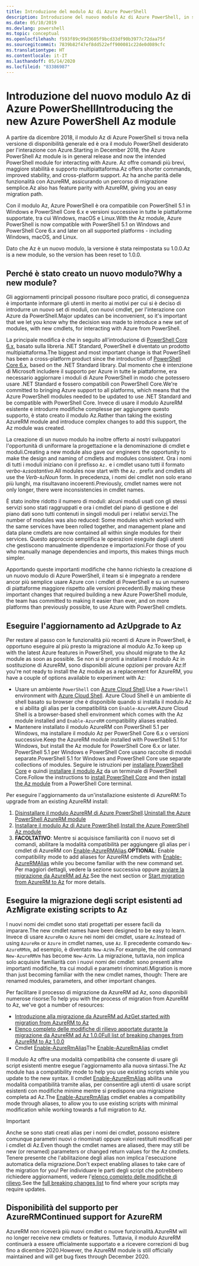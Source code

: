 ```yaml
---
title: Introduzione del modulo Az di Azure PowerShell
description: Introduzione del nuovo modulo Az di Azure PowerShell, in sostituzione del modulo AzureRM.
ms.date: 05/10/2019
ms.devlang: powershell
ms.topic: conceptual
ms.openlocfilehash: f593f89c99d3605f9bcd33df90b3977c72daa75f
ms.sourcegitcommit: 7839b82f47ef8dd522eff900081c22de0d089cfc
ms.translationtype: HT
ms.contentlocale: it-IT
ms.lasthandoff: 05/14/2020
ms.locfileid: "83386987"
---
```

# <a name="introducing-the-new-azure-powershell-az-module"></a><span data-ttu-id="e3d1e-103">Introduzione del nuovo modulo Az di Azure PowerShell</span><span class="sxs-lookup"><span data-stu-id="e3d1e-103">Introducing the new Azure PowerShell Az module</span></span>

<span data-ttu-id="e3d1e-104">A partire da dicembre 2018, il modulo Az di Azure PowerShell si trova nella versione di disponibilità generale ed è ora il modulo PowerShell desiderato per l'interazione con Azure.</span><span class="sxs-lookup"><span data-stu-id="e3d1e-104">Starting in December 2018, the Azure PowerShell Az module is in general release and now the intended PowerShell module for interacting with Azure.</span></span> <span data-ttu-id="e3d1e-105">Az offre comandi più brevi, maggiore stabilità e supporto multipiattaforma.</span><span class="sxs-lookup"><span data-stu-id="e3d1e-105">Az offers shorter commands, improved stability, and cross-platform support.</span></span> <span data-ttu-id="e3d1e-106">Az ha anche parità delle funzionalità con AzureRM, assicurando un percorso di migrazione semplice.</span><span class="sxs-lookup"><span data-stu-id="e3d1e-106">Az also has feature parity with AzureRM, giving you an easy migration path.</span></span>

<span data-ttu-id="e3d1e-107">Con il modulo Az, Azure PowerShell è ora compatibile con PowerShell 5.1 in Windows e PowerShell Core 6.x e versioni successive in tutte le piattaforme supportate, tra cui Windows, macOS e Linux.</span><span class="sxs-lookup"><span data-stu-id="e3d1e-107">With the Az module, Azure PowerShell is now compatible with PowerShell 5.1 on Windows and PowerShell Core 6.x and later on all supported platforms - including Windows, macOS, and Linux.</span></span>

<span data-ttu-id="e3d1e-108">Dato che Az è un nuovo modulo, la versione è stata reimpostata su 1.0.0.</span><span class="sxs-lookup"><span data-stu-id="e3d1e-108">Az is a new module, so the version has been reset to 1.0.0.</span></span>

## <a name="why-a-new-module"></a><span data-ttu-id="e3d1e-109">Perché è stato creato un nuovo modulo?</span><span class="sxs-lookup"><span data-stu-id="e3d1e-109">Why a new module?</span></span>

<span data-ttu-id="e3d1e-110">Gli aggiornamenti principali possono risultare poco pratici, di conseguenza è importante informare gli utenti in merito ai motivi per cui si è deciso di introdurre un nuovo set di moduli, con nuovi cmdlet, per l'interazione con Azure da PowerShell.</span><span class="sxs-lookup"><span data-stu-id="e3d1e-110">Major updates can be inconvenient, so it's important that we let you know why the decision was made to introduce a new set of modules, with new cmdlets, for interacting with Azure from PowerShell.</span></span>

<span data-ttu-id="e3d1e-111">La principale modifica è che in seguito all'introduzione di [PowerShell Core 6.x](/powershell/scripting/overview), basato sulla libreria .NET Standard, PowerShell è diventato un prodotto multipiattaforma.</span><span class="sxs-lookup"><span data-stu-id="e3d1e-111">The biggest and most important change is that PowerShell has been a cross-platform product since the introduction of [PowerShell Core 6.x](/powershell/scripting/overview), based on the .NET Standard library.</span></span>
<span data-ttu-id="e3d1e-112">Dal momento che è intenzione di Microsoft includere il supporto per Azure in tutte le piattaforme, era necessario aggiornare i moduli di Azure PowerShell in modo che potessero usare .NET Standard e fossero compatibili con PowerShell Core.</span><span class="sxs-lookup"><span data-stu-id="e3d1e-112">We're committed to bringing Azure support to all platforms, which means that the Azure PowerShell modules needed to be updated to use .NET Standard and be compatible with PowerShell Core.</span></span> <span data-ttu-id="e3d1e-113">Invece di usare il modulo AzureRM esistente e introdurre modifiche complesse per aggiungere questo supporto, è stato creato il modulo Az.</span><span class="sxs-lookup"><span data-stu-id="e3d1e-113">Rather than taking the existing AzureRM module and introduce complex changes to add this support, the Az module was created.</span></span>

<span data-ttu-id="e3d1e-114">La creazione di un nuovo modulo ha inoltre offerto ai nostri sviluppatori l'opportunità di uniformare la progettazione e la denominazione di cmdlet e moduli.</span><span class="sxs-lookup"><span data-stu-id="e3d1e-114">Creating a new module also gave our engineers the opportunity to make the design and naming of cmdlets and modules consistent.</span></span> <span data-ttu-id="e3d1e-115">Ora i nomi di tutti i moduli iniziano con il prefisso `Az.` e i cmdlet usano tutti il formato _verbo_-`Az`_sostantivo_.</span><span class="sxs-lookup"><span data-stu-id="e3d1e-115">All modules now start with the `Az.` prefix and cmdlets all use the _Verb_-`Az`_Noun_ form.</span></span> <span data-ttu-id="e3d1e-116">In precedenza, i nomi dei cmdlet non solo erano più lunghi, ma risultavano incoerenti.</span><span class="sxs-lookup"><span data-stu-id="e3d1e-116">Previously, cmdlet names were not only longer, there were inconsistencies in cmdlet names.</span></span>

<span data-ttu-id="e3d1e-117">È stato inoltre ridotto il numero di moduli: alcuni moduli usati con gli stessi servizi sono stati raggruppati e ora i cmdlet del piano di gestione e del piano dati sono tutti contenuti in singoli moduli per i relativi servizi.</span><span class="sxs-lookup"><span data-stu-id="e3d1e-117">The number of modules was also reduced: Some modules which worked with the same services have been rolled together, and management plane and data plane cmdlets are now contained all within single modules for their services.</span></span> <span data-ttu-id="e3d1e-118">Questo approccio semplifica le operazioni eseguite dagli utenti che gestiscono manualmente dipendenze e importazioni.</span><span class="sxs-lookup"><span data-stu-id="e3d1e-118">For those of you who manually manage dependencies and imports, this makes things much simpler.</span></span>

<span data-ttu-id="e3d1e-119">Apportando queste importanti modifiche che hanno richiesto la creazione di un nuovo modulo di Azure PowerShell, il team si è impegnato a rendere ancor più semplice usare Azure con i cmdlet di PowerShell e su un numero di piattaforme maggiore rispetto alle versioni precedenti.</span><span class="sxs-lookup"><span data-stu-id="e3d1e-119">By making these important changes that required building a new Azure PowerShell module, the team has committed to making it easier than ever, and on more platforms than previously possible, to use Azure with PowerShell cmdlets.</span></span>

## <a name="upgrade-to-az"></a><span data-ttu-id="e3d1e-120">Eseguire l'aggiornamento ad Az</span><span class="sxs-lookup"><span data-stu-id="e3d1e-120">Upgrade to Az</span></span>

<span data-ttu-id="e3d1e-121">Per restare al passo con le funzionalità più recenti di Azure in PowerShell, è opportuno eseguire al più presto la migrazione al modulo Az.</span><span class="sxs-lookup"><span data-stu-id="e3d1e-121">To keep up with the latest Azure features in PowerShell, you should migrate to the Az module as soon as possible.</span></span> <span data-ttu-id="e3d1e-122">Se non si è pronti a installare il modulo Az in sostituzione di AzureRM, sono disponibili alcune opzioni per provare Az:</span><span class="sxs-lookup"><span data-stu-id="e3d1e-122">If you're not ready to install the Az module as a replacement for AzureRM, you have a couple of options available to experiment with Az:</span></span>

* <span data-ttu-id="e3d1e-123">Usare un ambiente `PowerShell` con [Azure Cloud Shell](https://docs.microsoft.com/azure/cloud-shell/overview).</span><span class="sxs-lookup"><span data-stu-id="e3d1e-123">Use a `PowerShell` environment with [Azure Cloud Shell](https://docs.microsoft.com/azure/cloud-shell/overview).</span></span>
  <span data-ttu-id="e3d1e-124">Azure Cloud Shell è un ambiente di shell basato su browser che è disponibile quando si installa il modulo Az e si abilita gli alias per la compatibilità con `Enable-AzureRM`.</span><span class="sxs-lookup"><span data-stu-id="e3d1e-124">Azure Cloud Shell is a browser-based shell environment which comes with the Az module installed and `Enable-AzureRM` compatibility aliases enabled.</span></span>
* <span data-ttu-id="e3d1e-125">Mantenere installato il modulo AzureRM con PowerShell 5.1 per Windows, ma installare il modulo Az per PowerShell Core 6.x o versioni successive.</span><span class="sxs-lookup"><span data-stu-id="e3d1e-125">Keep the AzureRM module installed with PowerShell 5.1 for Windows, but install the Az module for PowerShell Core 6.x or later.</span></span> <span data-ttu-id="e3d1e-126">PowerShell 5.1 per Windows e PowerShell Core usano raccolte di moduli separate.</span><span class="sxs-lookup"><span data-stu-id="e3d1e-126">PowerShell 5.1 for Windows and PowerShell Core use separate collections of modules.</span></span> <span data-ttu-id="e3d1e-127">Seguire le istruzioni per [installare PowerShell Core](/powershell/scripting/install/installing-powershell-core-on-windows) e quindi [installare il modulo Az](install-az-ps.md) da un terminale di PowerShell Core.</span><span class="sxs-lookup"><span data-stu-id="e3d1e-127">Follow the instructions to [install PowerShell Core](/powershell/scripting/install/installing-powershell-core-on-windows) and then [install the Az module](install-az-ps.md) from a PowerShell Core terminal.</span></span>

<span data-ttu-id="e3d1e-128">Per eseguire l'aggiornamento da un'installazione esistente di AzureRM:</span><span class="sxs-lookup"><span data-stu-id="e3d1e-128">To upgrade from an existing AzureRM install:</span></span>

1. <span data-ttu-id="e3d1e-129">[Disinstallare il modulo AzureRM di Azure PowerShell](/powershell/azure/uninstall-az-ps#uninstall-the-azurerm-module).</span><span class="sxs-lookup"><span data-stu-id="e3d1e-129">[Uninstall the Azure PowerShell AzureRM module](/powershell/azure/uninstall-az-ps#uninstall-the-azurerm-module)</span></span>
2. <span data-ttu-id="e3d1e-130">[Installare il modulo Az di Azure PowerShell](install-az-ps.md).</span><span class="sxs-lookup"><span data-stu-id="e3d1e-130">[Install the Azure PowerShell Az module](install-az-ps.md)</span></span>
3. <span data-ttu-id="e3d1e-131">__FACOLTATIVO__: Mentre si acquisisce familiarità con il nuovo set di comandi, abilitare la modalità compatibilità per aggiungere gli alias per i cmdlet di AzureRM con [Enable-AzureRMAlias](/powershell/module/az.accounts/enable-azurermalias).</span><span class="sxs-lookup"><span data-stu-id="e3d1e-131">__OPTIONAL__: Enable compatibility mode to add aliases for AzureRM cmdlets with [Enable-AzureRMAlias](/powershell/module/az.accounts/enable-azurermalias) while you become familiar with the new command set.</span></span> <span data-ttu-id="e3d1e-132">Per maggiori dettagli, vedere la sezione successiva oppure [avviare la migrazione da AzureRM ad Az](migrate-from-azurerm-to-az.md).</span><span class="sxs-lookup"><span data-stu-id="e3d1e-132">See the next section or [Start migration from AzureRM to Az](migrate-from-azurerm-to-az.md) for more details.</span></span>

## <a name="migrate-existing-scripts-to-az"></a><span data-ttu-id="e3d1e-133">Eseguire la migrazione degli script esistenti ad Az</span><span class="sxs-lookup"><span data-stu-id="e3d1e-133">Migrate existing scripts to Az</span></span>

<span data-ttu-id="e3d1e-134">I nuovi nomi dei cmdlet sono stati progettati per essere facili da imparare.</span><span class="sxs-lookup"><span data-stu-id="e3d1e-134">The new cmdlet names have been designed to be easy to learn.</span></span> <span data-ttu-id="e3d1e-135">Invece di usare `AzureRm` o `Azure` nei nomi dei cmdlet, usare `Az`.</span><span class="sxs-lookup"><span data-stu-id="e3d1e-135">Instead of using `AzureRm` or `Azure` in cmdlet names, use `Az`.</span></span> <span data-ttu-id="e3d1e-136">Il precedente comando `New-AzureRMVm`, ad esempio, è diventato `New-AzVm`.</span><span class="sxs-lookup"><span data-stu-id="e3d1e-136">For example, the old command `New-AzureRMVm` has become `New-AzVm`.</span></span>
<span data-ttu-id="e3d1e-137">La migrazione, tuttavia, non implica solo acquisire familiarità con i nuovi nomi dei cmdlet: sono presenti altre importanti modifiche, tra cui moduli e parametri rinominati.</span><span class="sxs-lookup"><span data-stu-id="e3d1e-137">Migration is more than just becoming familiar with the new cmdlet names, though: There are renamed modules, parameters, and other important changes.</span></span>

<span data-ttu-id="e3d1e-138">Per facilitare il processo di migrazione da AzureRM ad Az, sono disponibili numerose risorse:</span><span class="sxs-lookup"><span data-stu-id="e3d1e-138">To help you with the process of migration from AzureRM to Az, we've got a number of resources:</span></span>

* [<span data-ttu-id="e3d1e-139">Introduzione alla migrazione da AzureRM ad Az</span><span class="sxs-lookup"><span data-stu-id="e3d1e-139">Get started with migration from AzureRM to Az</span></span>](migrate-from-azurerm-to-az.md)
* [<span data-ttu-id="e3d1e-140">Elenco completo delle modifiche di rilievo apportate durante la migrazione da AzureRM ad Az 1.0.0</span><span class="sxs-lookup"><span data-stu-id="e3d1e-140">Full list of breaking changes from AzureRM to Az 1.0.0</span></span>](migrate-az-1.0.0.md)
* <span data-ttu-id="e3d1e-141">Cmdlet [Enable-AzureRmAlias](/powershell/module/az.accounts/enable-azurermalias)</span><span class="sxs-lookup"><span data-stu-id="e3d1e-141">The [Enable-AzureRmAlias](/powershell/module/az.accounts/enable-azurermalias) cmdlet</span></span>

<span data-ttu-id="e3d1e-142">Il modulo Az offre una modalità compatibilità che consente di usare gli script esistenti mentre esegue l'aggiornamento alla nuova sintassi.</span><span class="sxs-lookup"><span data-stu-id="e3d1e-142">The Az module has a compatibility mode to help you use existing scripts while you update to the new syntax.</span></span> <span data-ttu-id="e3d1e-143">Il cmdlet [Enable-AzureRmAlias](/powershell/module/az.accounts/enable-azurermalias) abilita una modalità compatibilità tramite alias, per consentire agli utenti di usare script esistenti con modifiche minime mentre si predispone una migrazione completa ad Az.</span><span class="sxs-lookup"><span data-stu-id="e3d1e-143">The [Enable-AzureRmAlias](/powershell/module/az.accounts/enable-azurermalias) cmdlet enables a compatibility mode through aliases, to allow you to use existing scripts with minimal modification while working towards a full migration to Az.</span></span>

> [!IMPORTANT]
> <span data-ttu-id="e3d1e-144">Anche se sono stati creati alias per i nomi dei cmdlet, possono esistere comunque parametri nuovi o rinominati oppure valori restituiti modificati per i cmdlet di Az.</span><span class="sxs-lookup"><span data-stu-id="e3d1e-144">Even though the cmdlet names are aliased, there may still be new (or renamed) parameters or changed return values for the Az cmdlets.</span></span> <span data-ttu-id="e3d1e-145">Tenere presente che l'abilitazione degli alias non implica l'esecuzione automatica della migrazione.</span><span class="sxs-lookup"><span data-stu-id="e3d1e-145">Don't expect enabling aliases to take care of the migration for you!</span></span> <span data-ttu-id="e3d1e-146">Per individuare le parti degli script che potrebbero richiedere aggiornamenti, vedere l'[elenco completo delle modifiche di rilievo](migrate-az-1.0.0.md).</span><span class="sxs-lookup"><span data-stu-id="e3d1e-146">See the [full breaking changes list](migrate-az-1.0.0.md) to find where your scripts may require updates.</span></span>

## <a name="continued-support-for-azurerm"></a><span data-ttu-id="e3d1e-147">Disponibilità del supporto per AzureRM</span><span class="sxs-lookup"><span data-stu-id="e3d1e-147">Continued support for AzureRM</span></span>

<span data-ttu-id="e3d1e-148">AzureRM non riceverà più nuovi cmdlet o nuove funzionalità.</span><span class="sxs-lookup"><span data-stu-id="e3d1e-148">AzureRM will no longer receive new cmdlets or features.</span></span> <span data-ttu-id="e3d1e-149">Tuttavia, il modulo AzureRM continuerà a essere ufficialmente supportato e a ricevere correzioni di bug fino a dicembre 2020.</span><span class="sxs-lookup"><span data-stu-id="e3d1e-149">However, the AzureRM module is still officially maintained and will get bug fixes through December 2020.</span></span>
